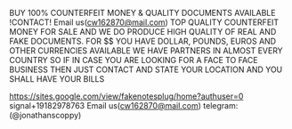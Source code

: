 

BUY 100% COUNTERFEIT MONEY & QUALITY DOCUMENTS AVAILABLE !CONTACT! Email us(cw162870@mail.com)
TOP QUALITY COUNTERFEIT MONEY FOR SALE AND WE DO PRODUCE HIGH QUALITY OF REAL AND FAKE DOCUMENTS. FOR $$ YOU HAVE DOLLAR, POUNDS, EUROS AND OTHER CURRENCIES AVAILABLE WE HAVE PARTNERS IN ALMOST EVERY COUNTRY SO IF IN CASE YOU ARE LOOKING FOR A FACE TO FACE BUSINESS THEN JUST CONTACT AND STATE YOUR LOCATION AND YOU SHALL HAVE YOUR BILLS


https://sites.google.com/view/fakenotesplug/home?authuser=0
signal+19182978763 
Email us(cw162870@mail.com) 
telegram:(@jonathanscoppy)
